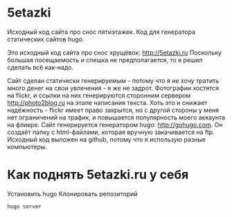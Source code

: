 # 5etazki
Исходный код сайта про снос пятиэтажек. Код для генератора статических сайтов hugo.

Это исходный код сайта про снос хрущёвок: http://5etazki.ru
Поскольку большая посещаемость и спешка не предполагается, то я решил сделать всё как-надо. 

Сайт сделан статически генерируемым - потому что я не хочу тратить много денег на свои увлечения - я же не задрот.
Фотографии хостятся на flickr, и ссылки на них генерируются сторонним сервером http://photo2blog.ru на этапе написания текста.
Хоть это и снижает надёжность - flickr имеет право закрытся, но с другой стороны у меня нет ограничений на трафик, и повышается популярность моего аккаунта на фликре.
Сайт генерируется генератором hugo: http://gohugo.com. Он создаёт папку с html-файлами, которая вручную закачивается на ftp.
Исходный код выложен на github, потому что я использую разные компьютеры.

# Как поднять 5etazki.ru у себя

Установить hugo
Клонировать репозиторий
```
hugo server
```
